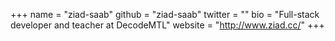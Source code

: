 +++
name = "ziad-saab"
github = "ziad-saab"
twitter = ""
bio = "Full-stack developer and teacher at DecodeMTL"
website = "http://www.ziad.cc/"
+++
